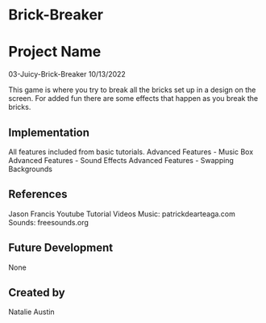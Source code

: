 # Brick-Breaker

# Project Name
03-Juicy-Brick-Breaker 
10/13/2022 

This game is where you try to break all the bricks set up in a design on the screen. For added fun there are some effects that happen as you break the bricks. 

## Implementation
All features included from basic tutorials. 
Advanced Features - Music Box
Advanced Features - Sound Effects 
Advanced Features - Swapping Backgrounds 

## References
Jason Francis Youtube Tutorial Videos 
Music: patrickdearteaga.com 
Sounds: freesounds.org 

## Future Development
None 

## Created by
Natalie Austin
```
